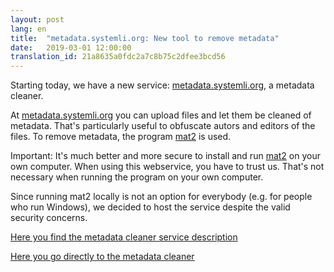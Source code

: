 ```yaml
---
layout: post
lang: en
title:  "metadata.systemli.org: New tool to remove metadata"
date:   2019-03-01 12:00:00
translation_id: 21a8635a0fdc2a7c8b75c2dfee3bcd56
---
```


<p>Starting today, we have a new service: <a target="_blank" href="https://metadata.systemli.org/">metadata.systemli.org</a>, a metadata cleaner.</p>

<!--more-->

<p>At <a target="_blank" href="https://metadata.systemli.org/">metadata.systemli.org</a> you can upload files and let them be cleaned of metadata. That's particularly useful to obfuscate autors and editors of the files. To remove metadata, the program <a href target="_blank" href="https://0xacab.org/jvoisin/mat2">mat2</a> is used.</p>

<p>Important: It's much better and more secure to install and run <a href target="_blank" href="https://0xacab.org/jvoisin/mat2">mat2</a> on your own computer. When using this webservice, you have to trust us. That's not necessary when running the program on your own computer.</p>

<p>Since running mat2 locally is not an option for everybody (e.g. for people who run Windows), we decided to host the service despite the valid security concerns.</p>

<p><a href="/en/service/metadata.html">Here you find the metadata cleaner service description</a></p>

<p><a target="_blank" href="https://metadata.systemli.org">Here you go directly to the metadata cleaner</a></p>
